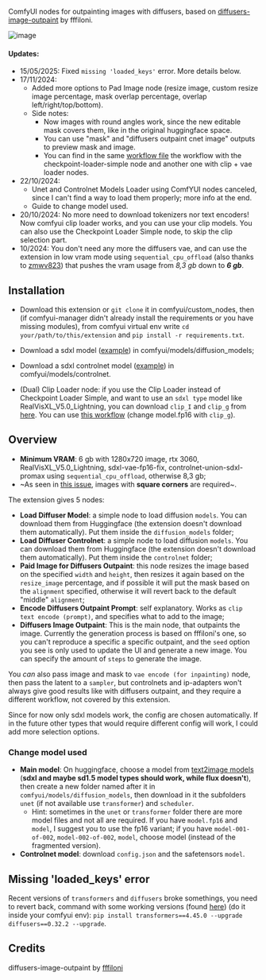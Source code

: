 ComfyUI nodes for outpainting images with diffusers, based on [diffusers-image-outpaint](https://huggingface.co/spaces/fffiloni/diffusers-image-outpaint/tree/main) by fffiloni.

![image](https://github.com/user-attachments/assets/1a02c2d1-f24e-4ad2-acdc-a2cbb15a1f14)

#### Updates:
- 15/05/2025: Fixed `missing 'loaded_keys'` error. More details below.
- 17/11/2024:
  - Added more options to Pad Image node (resize image, custom resize image percentage, mask overlap percentage, overlap left/right/top/bottom).
  - Side notes:
    - Now images with round angles work, since the new editable mask covers them, like in the original huggingface space.
    - You can use "mask" and "diffusers outpaint cnet image" outputs to preview mask and image.
    - You can find in the same [workflow file](https://github.com/GiusTex/ComfyUI-DiffusersImageOutpaint/blob/New-Pad-Node-Options/Diffusers-Outpaint-DoubleWorkflow.json) the workflow with the checkpoint-loader-simple node and another one with clip + vae loader nodes.
- 22/10/2024:
  - Unet and Controlnet Models Loader using ComfYUI nodes canceled, since I can't find a way to load them properly; more info at the end.
  - Guide to change model used.
- 20/10/2024: No more need to download tokenizers nor text encoders! Now comfyui clip loader works, and you can use your clip models. You can also use the Checkpoint Loader Simple node, to skip the clip selection part.
- 10/2024: You don't need any more the diffusers vae, and can use the extension in low vram mode using `sequential_cpu_offload` (also thanks to [zmwv823](https://github.com/GiusTex/ComfyUI-DiffusersImageOutpaint/pull/4)) that pushes the vram usage from *8,3 gb* down to **_6 gb_**.

## Installation
- Download this extension or `git clone` it in comfyui/custom_nodes, then (if comfyui-manager didn't already install the requirements or you have missing modules), from comfyui virtual env write `cd your/path/to/this/extension` and `pip install -r requirements.txt`.
- Download a sdxl model ([example](https://huggingface.co/SG161222/RealVisXL_V5.0_Lightning/resolve/main/unet/diffusion_pytorch_model.fp16.safetensors)) in comfyui/models/diffusion_models;
- Download a sdxl controlnet model ([example](https://huggingface.co/xinsir/controlnet-union-sdxl-1.0/blob/main/diffusion_pytorch_model_promax.safetensors)) in comfyui/models/controlnet.

- (Dual) Clip Loader node: if you use the Clip Loader instead of Checkpoint Loader Simple, and want to use an `sdxl type` model like RealVisXL_V5.0_Lightning, you can download `clip_I` and `clip_g` from [here](https://huggingface.co/Comfy-Org/stable-diffusion-3.5-fp8/tree/main/text_encoders). You can use [this workflow](https://github.com/GiusTex/ComfyUI-DiffusersImageOutpaint/blob/New-Pad-Node-Options/Diffusers-Outpaint-DoubleWorkflow.json) (change model.fp16 with `clip_g`).

## Overview
- **Minimum VRAM**: 6 gb with 1280x720 image, rtx 3060, RealVisXL_V5.0_Lightning, sdxl-vae-fp16-fix, controlnet-union-sdxl-promax using `sequential_cpu_offload`, otherwise 8,3 gb;
- ~As seen in [this issue](https://github.com/GiusTex/ComfyUI-DiffusersImageOutpaint/issues/7#issuecomment-2410852908), images with **square corners** are required~.

The extension gives 5 nodes:
- **Load Diffuser Model**: a simple node to load diffusion `models`. You can download them from Huggingface (the extension doesn't download them automatically). Put them inside the `diffusion_models` folder;
- **Load Diffuser Controlnet**: a simple node to load diffusion `models`. You can download them from Huggingface (the extension doesn't download them automatically).  Put them inside the `controlnet` folder;
- **Paid Image for Diffusers Outpaint**: this node resizes the image based on the specified `width` and `height`, then resizes it again based on the `resize_image` percentage, and if possible it will put the mask based on the `alignment` specified, otherwise it will revert back to the default "middle" `alignment`;
- **Encode Diffusers Outpaint Prompt**: self explanatory. Works as `clip text encode (prompt)`, and specifies what to add to the image;
- **Diffusers Image Outpaint**: This is the main node, that outpaints the image. Currently the generation process is based on fffiloni's one, so you can't reproduce a specific a specific outpaint, and the `seed` option you see is only used to update the UI and generate a new image. You can specify the amount of `steps` to generate the image.

You _can_ also pass image and mask to `vae encode (for inpainting)` node, then pass the latent to a `sampler`, but controlnets and ip-adapters won't always give good results like with diffusers outpaint, and they require a different workflow, not covered by this extension.

Since for now only sdxl models work, the config are chosen automatically. If in the future other types that would require different config will work, I could add more selection options.

### Change model used
- **Main model**: On huggingface, choose a model from [text2image models](https://huggingface.co/models?pipeline_tag=text-to-image&sort=trending) (**sdxl and maybe sd1.5 model types should work, while flux doesn't**), then create a new folder named after it in `comfyui/models/diffusion_models`, then download in it the subfolders `unet` (if not available use `transformer`) and `scheduler`.
  - Hint: sometimes in the `unet` or `transformer` folder there are more model files and not all are required. If you have `model.fp16` and `model`, I suggest you to use the fp16 variant; if you have `model-001-of-002`, `model-002-of-002`, `model`, choose model (instead of the fragmented version).
- **Controlnet model**: download `config.json` and the safetensors `model`.

## Missing 'loaded_keys' error
Recent versions of `transformers` and `diffusers` broke somethings, you need to revert back, command with some working versions (found [here](https://huggingface.co/spaces/fffiloni/diffusers-image-outpaint/blob/main/requirements.txt)) (do it inside your comfyui env): `pip install transformers==4.45.0 --upgrade diffusers==0.32.2 --upgrade`.

## Credits
diffusers-image-outpaint by [fffiloni](https://huggingface.co/spaces/fffiloni/diffusers-image-outpaint/tree/main)
